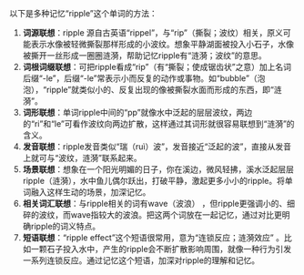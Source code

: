 以下是多种记忆“ripple”这个单词的方法：
1. **词源联想**：ripple 源自古英语“rippel”，与“rip”（撕裂；波纹）相关，原义可能表示水像被轻微撕裂那样形成的小波纹。想象平静湖面被投入小石子，水像被撕开一丝形成一圈圈涟漪，帮助记忆ripple有“涟漪；波纹”的意思。
2. **词根词缀联想**：可把ripple看成“rip”（有“撕裂；使成锯齿状”之意）加上名词后缀“-le”，后缀“-le”常表示小而反复的动作或事物。如“bubble”（泡泡），“ripple”就类似小的、反复出现的像被撕裂水面而形成的东西，即“涟漪”。 
3. **词形联想**：单词ripple中间的“pp”就像水中泛起的层层波纹，两边的“ri”和“le”可看作波纹向两边扩散，这样通过其词形就很容易联想到“涟漪”的含义。 
4. **发音联想**：ripple发音类似“瑞（ruì）波”，发音接近“泛起的波”，直接从发音上就可与“波纹，涟漪”联系起来。 
5. **场景联想**：想象在一个阳光明媚的日子，你在溪边，微风轻拂，溪水泛起层层ripple（涟漪），水中鱼儿偶尔跃出，打破平静，激起更多小小的ripple。将单词融入这样生动的场景，加深记忆。 
6. **相关词汇联想**：与ripple相关的词有wave（波浪） ，但ripple更强调小的、细碎的波纹，而wave指较大的波浪。把这两个词放在一起记忆，通过对比更明确ripple的词义特点。 
7. **短语联想**：“ripple effect”这个短语很常用，意为“连锁反应；涟漪效应” 。比如一颗石子投入水中，产生的ripple会不断扩散影响周围，就像一种行为引发一系列连锁反应。通过记忆这个短语，加深对ripple的理解和记忆。 